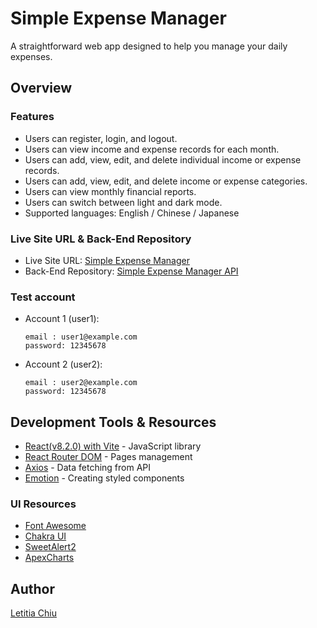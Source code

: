 # Simple Expense Manager
A straightforward web app designed to help you manage your daily expenses.

## Overview

### Features
- Users can register, login, and logout.
- Users can view income and expense records for each month.
- Users can add, view, edit, and delete individual income or expense records.
- Users can add, view, edit, and delete income or expense categories.
- Users can view monthly financial reports.
- Users can switch between light and dark mode.
- Supported languages: English / Chinese / Japanese

### Live Site URL & Back-End Repository
- Live Site URL: [Simple Expense Manager](https://letitia-chiu.github.io/simple-expense-manager)
- Back-End Repository: [Simple Expense Manager API](https://github.com/letitia-chiu/simple-expense-manager-api)

### Test account
- Account 1 (user1):
  ```
  email : user1@example.com 
  password: 12345678
  ```
- Account 2 (user2):
  ```
  email : user2@example.com 
  password: 12345678
  ```

## Development Tools & Resources
- [React(v8.2.0) with Vite](https://vitejs.dev/) - JavaScript library
- [React Router DOM](https://reactrouter.com/en/main) - Pages management
- [Axios](https://www.npmjs.com/package/axios) - Data fetching from API
- [Emotion](https://emotion.sh/docs/styled) - Creating styled components

### UI Resources
- [Font Awesome](https://fontawesome.com/icons)
- [Chakra UI](https://chakra-ui.com/)
- [SweetAlert2](https://sweetalert2.github.io/)
- [ApexCharts](https://apexcharts.com/react-chart-demos/pie-charts/simple-donut/)

## Author
[Letitia Chiu](https://github.com/letitia-chiu)
